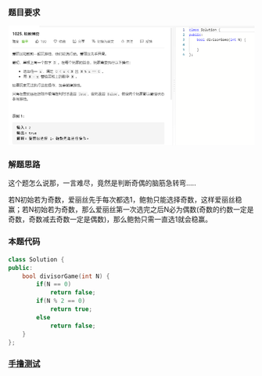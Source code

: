### 题目要求

![](pic/1025.png)

### 解题思路

这个题怎么说那，一言难尽，竟然是判断奇偶的脑筋急转弯.....

若N初始若为奇数，爱丽丝先手每次都选1，鲍勃只能选择奇数，这样爱丽丝稳赢；若N初始若为奇数，那么爱丽丝第一次选完之后N必为偶数(奇数的约数一定是奇数，奇数减去奇数一定是偶数)，那么鲍勃只需一直选1就会稳赢。

### 本题代码

```c++
class Solution {
public:
    bool divisorGame(int N) {
        if(N == 0)
            return false;
        if(N % 2 == 0)
            return true;
        else
            return false;
    }
};
```

### [手撸测试](https://leetcode-cn.com/problems/divisor-game/) 

